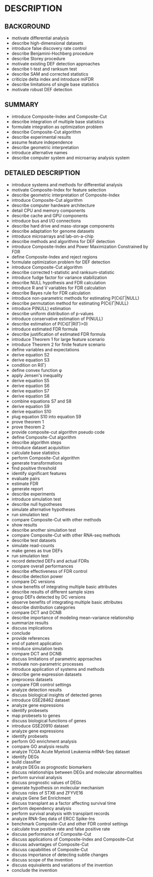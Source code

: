 # DESCRIPTION

## BACKGROUND

- motivate differential analysis
- describe high-dimensional datasets
- introduce false discovery rate control
- describe Benjamini-Hochberg procedure
- describe Storey procedure
- motivate existing DEF detection approaches
- describe t-test and ranksum test
- describe SAM and corrected statistics
- criticize delta index and introduce miFDR
- describe limitations of single base statistics
- motivate robust DEF detection

## SUMMARY

- introduce Composite-Index and Composite-Cut
- describe integration of multiple base statistics
- formulate integration as optimization problem
- describe Composite-Cut algorithm
- describe experimental results
- assume feature independence
- describe geometric interpretation
- introduce alternative names
- describe computer system and microarray analysis system

## DETAILED DESCRIPTION

- introduce systems and methods for differential analysis
- motivate Composite-Index for feature selection
- describe geometric interpretation of Composite-Index
- introduce Composite-Cut algorithm
- describe computer hardware architecture
- detail CPU and memory components
- describe cache and GPU components
- introduce bus and I/O connections
- describe hard drive and mass-storage components
- describe adaptation for genome datasets
- introduce microarrays and lab-on-a-chip
- describe methods and algorithms for DEF detection
- introduce Composite-Index and Power Maximization Constrained by FDR
- define Composite-Index and reject regions
- formulate optimization problem for DEF detection
- introduce Composite-Cut algorithm
- describe corrected t-statistic and ranksum-statistic
- introduce fudge factor for variance stabilization
- describe NULL hypothesis and FDR calculation
- introduce R and V variables for FDR calculation
- describe Bayes rule for FDR calculation
- introduce non-parametric methods for estimating P(C∈Γ|NULL)
- describe permutation method for estimating P(C∈Γ|NULL)
- introduce P(NULL) estimation
- describe uniform distribution of p-values
- introduce conservative estimation of P(NULL)
- describe estimation of P(C∈Γ|R(Γ)>0)
- introduce estimated FDR formula
- describe justification of estimated FDR formula
- introduce Theorem 1 for large feature scenario
- introduce Theorem 2 for finite feature scenario
- define variables and expectations
- derive equation S2
- derive equation S3
- condition on R(Γ)
- define convex function φ
- apply Jensen's inequality
- derive equation S5
- derive equation S6
- derive equation S7
- derive equation S8
- combine equations S7 and S8
- derive equation S9
- derive equation S10
- plug equation S10 into equation S9
- prove theorem 1
- prove theorem 2
- provide composite-cut algorithm pseudo code
- define Composite-Cut algorithm
- describe algorithm steps
- introduce dataset acquisition
- calculate base statistics
- perform Composite-Cut algorithm
- generate transformations
- find positive threshold
- identify significant features
- evaluate pairs
- estimate FDR
- generate report
- describe experiments
- introduce simulation test
- describe null hypotheses
- simulate alternative hypotheses
- run simulation test
- compare Composite-Cut with other methods
- show results
- describe another simulation test
- compare Composite-Cut with other RNA-seq methods
- describe test datasets
- simulate read-counts
- make genes as true DEFs
- run simulation test
- record detected DEFs and actual FDRs
- compare overall performances
- describe effectiveness of FDR control
- describe detection power
- compare DC versions
- show benefits of integrating multiple basic attributes
- describe results of different sample sizes
- group DEFs detected by DC versions
- observe benefits of integrating multiple basic attributes
- describe distribution categories
- compare DCT and DCNB
- describe importance of modeling mean-variance relationship
- summarize results
- discuss implications
- conclude
- provide references
- end of patent application
- introduce simulation tests
- compare DCT and DCNB
- discuss limitations of parametric approaches
- motivate non-parametric processes
- introduce application of systems and methods
- describe gene expression datasets
- preprocess datasets
- compare FDR control settings
- analyze detection results
- discuss biological insights of detected genes
- introduce GSE28462 dataset
- analyze gene expressions
- identify probesets
- map probesets to genes
- discuss biological functions of genes
- introduce GSE20910 dataset
- analyze gene expressions
- identify probesets
- perform GO enrichment analysis
- compare GO analysis results
- analyze TCGA Acute Myeloid Leukemia mRNA-Seq dataset
- identify DEGs
- build classifier
- analyze DEGs as prognostic biomarkers
- discuss relationships between DEGs and molecular abnormalities
- perform survival analysis
- discuss prognostic values of DEGs
- generate hypothesis on molecular mechanism
- discuss roles of STX6 and ZFYVE16
- analyze Gene Set Enrichment
- discuss transplant as a factor affecting survival time
- perform dependency analysis
- perform survival analysis with transplant records
- analyze RNA-Seq data of ERCC Spike-Ins
- benchmark Composite-Cut and other FDR control settings
- calculate true positive rate and false positive rate
- discuss performance of Composite-Cut
- discuss applications of Composite-Index and Composite-Cut
- discuss advantages of Composite-Cut
- discuss capabilities of Composite-Cut
- discuss importance of detecting subtle changes
- discuss scope of the invention
- discuss equivalents and variations of the invention
- conclude the invention

